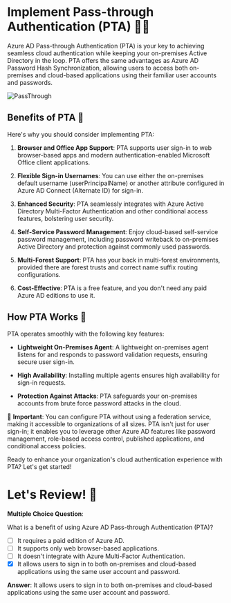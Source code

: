 # Implement Pass-through Authentication (PTA) 🔑🌐

Azure AD Pass-through Authentication (PTA) is your key to achieving seamless cloud authentication while keeping your on-premises Active Directory in the loop. PTA offers the same advantages as Azure AD Password Hash Synchronization, allowing users to access both on-premises and cloud-based applications using their familiar user accounts and passwords.

![PassThrough](https://learn.microsoft.com/en-us/training/wwl-azure/hybrid-identity/media/az500-pass-through-authentication-36e0d821.png)
## Benefits of PTA 🚀

Here's why you should consider implementing PTA:

1. **Browser and Office App Support**: PTA supports user sign-in to web browser-based apps and modern authentication-enabled Microsoft Office client applications.

2. **Flexible Sign-in Usernames**: You can use either the on-premises default username (userPrincipalName) or another attribute configured in Azure AD Connect (Alternate ID) for sign-in.

3. **Enhanced Security**: PTA seamlessly integrates with Azure Active Directory Multi-Factor Authentication and other conditional access features, bolstering user security.

4. **Self-Service Password Management**: Enjoy cloud-based self-service password management, including password writeback to on-premises Active Directory and protection against commonly used passwords.

5. **Multi-Forest Support**: PTA has your back in multi-forest environments, provided there are forest trusts and correct name suffix routing configurations.

6. **Cost-Effective**: PTA is a free feature, and you don't need any paid Azure AD editions to use it.

## How PTA Works 🔄

PTA operates smoothly with the following key features:

- **Lightweight On-Premises Agent**: A lightweight on-premises agent listens for and responds to password validation requests, ensuring secure user sign-in.

- **High Availability**: Installing multiple agents ensures high availability for sign-in requests.

- **Protection Against Attacks**: PTA safeguards your on-premises accounts from brute force password attacks in the cloud.

📢 **Important**: You can configure PTA without using a federation service, making it accessible to organizations of all sizes. PTA isn't just for user sign-in; it enables you to leverage other Azure AD features like password management, role-based access control, published applications, and conditional access policies.

Ready to enhance your organization's cloud authentication experience with PTA? Let's get started!

# Let's Review! 🧐

**Multiple Choice Question**:

What is a benefit of using Azure AD Pass-through Authentication (PTA)?

- [ ] It requires a paid edition of Azure AD.
- [ ] It supports only web browser-based applications.
- [ ] It doesn't integrate with Azure Multi-Factor Authentication.
- [x] It allows users to sign in to both on-premises and cloud-based applications using the same user account and password.

**Answer**:
It allows users to sign in to both on-premises and cloud-based applications using the same user account and password.